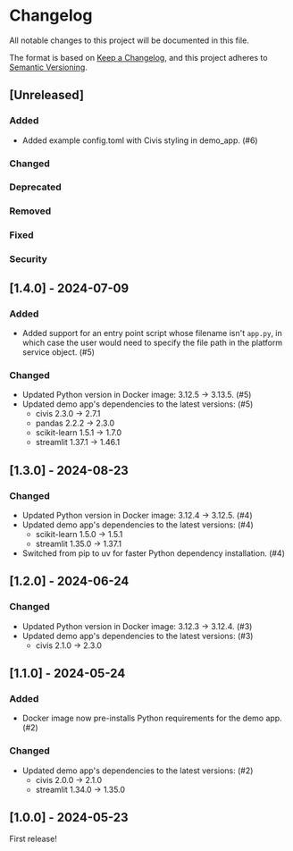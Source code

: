 # Changelog

All notable changes to this project will be documented in this file.

The format is based on [Keep a Changelog](https://keepachangelog.com/en/1.1.0/),
and this project adheres to [Semantic Versioning](https://semver.org/spec/v2.0.0.html).

## [Unreleased]

### Added

- Added example config.toml with Civis styling in demo_app. (#6)

### Changed
### Deprecated
### Removed
### Fixed
### Security

## [1.4.0] - 2024-07-09

### Added
- Added support for an entry point script whose filename isn't `app.py`,
  in which case the user would need to specify the file path in the platform service object. (#5)

### Changed
- Updated Python version in Docker image: 3.12.5 -> 3.13.5. (#5)
- Updated demo app's dependencies to the latest versions: (#5)
    * civis 2.3.0 -> 2.7.1
    * pandas 2.2.2 -> 2.3.0
    * scikit-learn 1.5.1 -> 1.7.0
    * streamlit 1.37.1 -> 1.46.1

## [1.3.0] - 2024-08-23

### Changed
- Updated Python version in Docker image: 3.12.4 -> 3.12.5. (#4)
- Updated demo app's dependencies to the latest versions: (#4)
    * scikit-learn 1.5.0 -> 1.5.1
    * streamlit 1.35.0 -> 1.37.1
- Switched from pip to uv for faster Python dependency installation. (#4)

## [1.2.0] - 2024-06-24

### Changed
- Updated Python version in Docker image: 3.12.3 -> 3.12.4. (#3)
- Updated demo app's dependencies to the latest versions: (#3)
    * civis 2.1.0 -> 2.3.0

## [1.1.0] - 2024-05-24

### Added
- Docker image now pre-installs Python requirements for the demo app. (#2)

### Changed
- Updated demo app's dependencies to the latest versions: (#2)
    * civis 2.0.0 -> 2.1.0
    * streamlit 1.34.0 -> 1.35.0

## [1.0.0] - 2024-05-23

First release!
